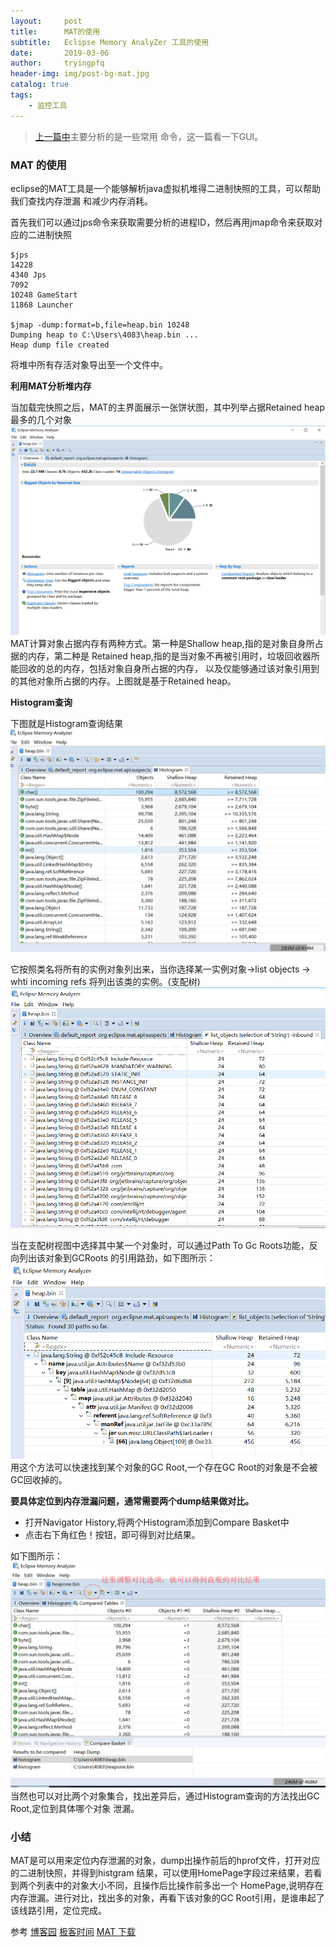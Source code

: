 ```yaml
---
layout:     post
title:      MAT的使用
subtitle:   Eclipse Memory AnalyZer 工具的使用
date:       2019-03-06
author:     tryingpfq
header-img: img/post-bg-mat.jpg
catalog: true
tags:
    - 监控工具
---
```


> [上一篇中](http://tryingpfq.top/2019/03/06/monitorTools/)主要分析的是一些常用
命令，这一篇看一下GUI。

### MAT 的使用
eclipse的MAT工具是一个能够解析java虚拟机堆得二进制快照的工具，可以帮助我们查找内存泄漏
和减少内存消耗。

首先我们可以通过jps命令来获取需要分析的进程ID，然后再用jmap命令来获取对应的二进制快照
    
    $jps
    14228
    4340 Jps
    7092
    10248 GameStart
    11868 Launcher
    
    $jmap -dump:format=b,file=heap.bin 10248
    Dumping heap to C:\Users\4083\heap.bin ...
    Heap dump file created
    
将堆中所有存活对象导出至一个文件中。

**利用MAT分析堆内存**

当加载完快照之后，MAT的主界面展示一张饼状图，其中列举占据Retained heap最多的几个对象
![](https://github.com/tryingpfq/tryingpfq.github.io/blob/master/picture/bg-mat1.png?raw=true)
MAT计算对象占据内存有两种方式。第一种是Shallow heap,指的是对象自身所占据的内存，第二种是
Retained heap,指的是当对象不再被引用时，垃圾回收器所能回收的总的内存，包括对象自身所占据的内存，
以及仅能够通过该对象引用到的其他对象所占据的内存。上图就是基于Retained heap。

**Histogram查询**

下图就是Histogram查询结果
![](https://github.com/tryingpfq/tryingpfq.github.io/blob/master/picture/bg-mat2.png?raw=true)

它按照类名将所有的实例对象列出来，当你选择某一实例对象->list objects -> whti incoming refs
将列出该类的实例。(支配树)
![](https://github.com/tryingpfq/tryingpfq.github.io/blob/master/picture/bg-mat3.png?raw=true)

当在支配树视图中选择其中某一个对象时，可以通过Path To Gc Roots功能，反向列出该对象到GCRoots
的引用路劲，如下图所示：
![](https://github.com/tryingpfq/tryingpfq.github.io/blob/master/picture/bg-mat4.png?raw=true)
用这个方法可以快速找到某个对象的GC Root,一个存在GC Root的对象是不会被GC回收掉的。

**要具体定位到内存泄漏问题，通常需要两个dump结果做对比。**
   * 打开Navigator  History,将两个Histogram添加到Compare Basket中
   * 点击右下角红色！按钮，即可得到对比结果。

如下图所示：
![](https://github.com/tryingpfq/tryingpfq.github.io/blob/master/picture/bg-mat5.png?raw=true)
当然也可以对比两个对象集合，找出差异后，通过Histogram查询的方法找出GC Root,定位到具体哪个对象
泄漏。


### 小结
MAT是可以用来定位内存泄漏的对象，dump出操作前后的hprof文件，打开对应的二进制快照，并得到histgram
结果，可以使用HomePage字段过来结果，若看到两个列表中的对象大小不同，且操作后比操作前多出一个
HomePage,说明存在内存泄漏。进行对比，找出多的对象，再看下该对象的GC Root引用，是谁串起了该线路引用，定位完成。


参考 
[博客园](https://www.cnblogs.com/larack/p/6071209.html) 
[极客时间](https://time.geekbang.org/column/article/40821)
[MAT 下载](https://www.eclipse.org/mat/)
